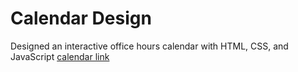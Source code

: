 # Calendar Design 
Designed an interactive office hours calendar with HTML, CSS, and JavaScript 
[calendar link](https://raw.githack.com/sm-11/Github-Portfolio/main/Web-Dev%20Projects/index.html)


